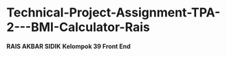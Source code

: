 # Technical-Project-Assignment-TPA-2---BMI-Calculator-Rais
**RAIS AKBAR SIDIK**
**Kelompok 39 Front End**

